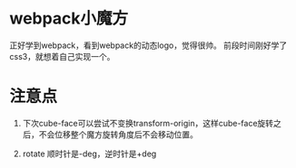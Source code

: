 # webpack小魔方
正好学到webpack，看到webpack的动态logo，觉得很帅。
前段时间刚好学了css3，就想着自己实现一个。

# 注意点
1. 下次cube-face可以尝试不变换transform-origin，这样cube-face旋转之后，不会位移整个魔方旋转角度后不会移动位置。

2. rotate 顺时针是-deg，逆时针是+deg
